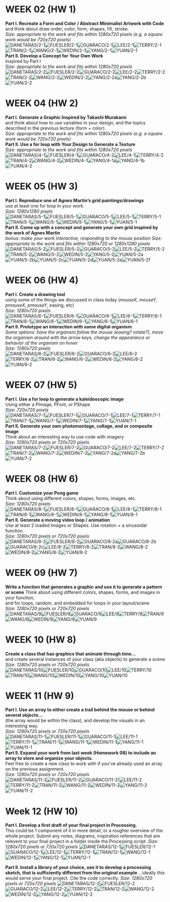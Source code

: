 # WEEK 02 (HW 1)  
**Part I. Recreate a Form and Color / Abstract Minimalist Artwork with Code**  
and think about draw order, color, form, shapes, fill, stroke.    
_Size: appropriate to the work and fits within 1280x720 pixels (e.g. a square work would be 720x720 pixels)_  
![DANETARAS/2-1](https://github.com/johnbcarpenter/USC_IML288_IMAGES/blob/master/2018/_DANETARAS/2-1.png)![FUESLER/2-1](https://github.com/johnbcarpenter/USC_IML288_IMAGES/blob/master/2018/_FUESLER/2-1.png)![GUARACO/2-1](https://github.com/johnbcarpenter/USC_IML288_IMAGES/blob/master/2018/_GUARACO/2-1.png)![LEE/2-1](https://github.com/johnbcarpenter/USC_IML288_IMAGES/blob/master/2018/_LEE/2-1.png)![TERRY/2-1](https://github.com/johnbcarpenter/USC_IML288_IMAGES/blob/master/2018/_TERRY/2-1.png)![TRAN/2-1](https://github.com/johnbcarpenter/USC_IML288_IMAGES/blob/master/2018/_TRAN/2-1.png)![WANG/2-1](https://github.com/johnbcarpenter/USC_IML288_IMAGES/blob/master/2018/_WANG/2-1.png)![WEDIN/2-1](https://github.com/johnbcarpenter/USC_IML288_IMAGES/blob/master/2018/_WEDIN/2-1.png)![YANG/2-1](https://github.com/johnbcarpenter/USC_IML288_IMAGES/blob/master/2018/_YANG/2-1.png)![YUAN/2-1](https://github.com/johnbcarpenter/USC_IML288_IMAGES/blob/master/2018/_YUAN/2-1.png)  
**Part II. Develop a Concept for Your Own Work**  
Inspired by Part I  
_Size: appropriate to the work and fits within 1280x720 pixels_  
![DANETARAS/2-2](https://github.com/johnbcarpenter/USC_IML288_IMAGES/blob/master/2018/_DANETARAS/2-2.png)![FUESLER/2-2](https://github.com/johnbcarpenter/USC_IML288_IMAGES/blob/master/2018/_FUESLER/2-2.png)![GUARACO/2-2](https://github.com/johnbcarpenter/USC_IML288_IMAGES/blob/master/2018/_GUARACO/2-2.png)![LEE/2-2](https://github.com/johnbcarpenter/USC_IML288_IMAGES/blob/master/2018/_LEE/2-2.png)![TERRY/2-2](https://github.com/johnbcarpenter/USC_IML288_IMAGES/blob/master/2018/_TERRY/2-2.png)![TRAN/2-2](https://github.com/johnbcarpenter/USC_IML288_IMAGES/blob/master/2018/_TRAN/2-2.png)![WANG/2-2](https://github.com/johnbcarpenter/USC_IML288_IMAGES/blob/master/2018/_WANG/2-2.png)![WEDIN/2-2](https://github.com/johnbcarpenter/USC_IML288_IMAGES/blob/master/2018/_WEDIN/2-2.png)![YANG/2-2a](https://github.com/johnbcarpenter/USC_IML288_IMAGES/blob/master/2018/_YANG/2-2a.png)![YANG/2-2b](https://github.com/johnbcarpenter/USC_IML288_IMAGES/blob/master/2018/_YANG/2-2b.png)![YUAN/2-2](https://github.com/johnbcarpenter/USC_IML288_IMAGES/blob/master/2018/_YUAN/2-2.png)  

# WEEK 04 (HW 2)   
**Part I. Generate a Graphic Inspired by Takashi Murakami**  
and think about how to use variables in your design, and the topics described in the previous lecture (form + color).  
_Size: appropriate to the work and fits within 1280x720 pixels (e.g. a square work would be 720x720 pixels)_  
**Part II. Use a for loop with Your Design to Generate a Texture**  
_Size: appropriate to the work and fits within 1280x720 pixels_  
![DANETARAS/4-1](https://github.com/johnbcarpenter/USC_IML288_IMAGES/blob/master/2018/_DANETARAS/4-1.png)![FUESLER/4-1](https://github.com/johnbcarpenter/USC_IML288_IMAGES/blob/master/2018/_FUESLER/4-1.png)![GUARACO/4-2](https://github.com/johnbcarpenter/USC_IML288_IMAGES/blob/master/2018/_GUARACO/4-2.png)![LEE/4-1](https://github.com/johnbcarpenter/USC_IML288_IMAGES/blob/master/2018/_LEE/4-1.png)![TERRY/4-2](https://github.com/johnbcarpenter/USC_IML288_IMAGES/blob/master/2018/_TERRY/4-2.png)![TRAN/4-2](https://github.com/johnbcarpenter/USC_IML288_IMAGES/blob/master/2018/_TRAN/4-2.png)![WANG/4-2](https://github.com/johnbcarpenter/USC_IML288_IMAGES/blob/master/2018/_WANG/4-2.png)![WEDIN/4-1](https://github.com/johnbcarpenter/USC_IML288_IMAGES/blob/master/2018/_WEDIN/4-1.png)![YANG/4-1a](https://github.com/johnbcarpenter/USC_IML288_IMAGES/blob/master/2018/_YANG/4-1a.png)![YANG/4-1b](https://github.com/johnbcarpenter/USC_IML288_IMAGES/blob/master/2018/_YANG/4-1b.png)![YUAN/4-2](https://github.com/johnbcarpenter/USC_IML288_IMAGES/blob/master/2018/_YUAN/4-2.png)   

# WEEK 05 (HW 3)   
**Part I. Reproduce one of Agnes Martin’s grid paintings/drawings**  
use at least one for loop in your work.    
_Size: 1280x1280 pixels_  
![DANETARAS/5-1](https://github.com/johnbcarpenter/USC_IML288_IMAGES/blob/master/2018/_DANETARAS/5-1.png)![FUESLER/5-1](https://github.com/johnbcarpenter/USC_IML288_IMAGES/blob/master/2018/_FUESLER/5-1.png)![GUARACO/5-1](https://github.com/johnbcarpenter/USC_IML288_IMAGES/blob/master/2018/_GUARACO/5-1.png)![LEE/5-1](https://github.com/johnbcarpenter/USC_IML288_IMAGES/blob/master/2018/_LEE/5-1.png)![TERRY/5-1](https://github.com/johnbcarpenter/USC_IML288_IMAGES/blob/master/2018/_TERRY/5-1.png)![TRAN/5-1](https://github.com/johnbcarpenter/USC_IML288_IMAGES/blob/master/2018/_TRAN/5-1.png)![WANG/5-1](https://github.com/johnbcarpenter/USC_IML288_IMAGES/blob/master/2018/_WANG/5-1.png)![WEDIN/5-1](https://github.com/johnbcarpenter/USC_IML288_IMAGES/blob/master/2018/_WEDIN/5-1.png)![YANG/5-1](https://github.com/johnbcarpenter/USC_IML288_IMAGES/blob/master/2018/_YANG/5-1.png)![YUAN/5-1](https://github.com/johnbcarpenter/USC_IML288_IMAGES/blob/master/2018/_YUAN/5-1.png)  
**Part II. Come up with a concept and generate your own grid inspired by the work of Agnes Martin**  
_bonus: make your work interactive, responding to the mouse position_
_Size: appropriate to the work and fits within 1280x720 or 1280x1280 pixels_  
![DANETARAS/5-2](https://github.com/johnbcarpenter/USC_IML288_IMAGES/blob/master/2018/_DANETARAS/5-2.png)![FUESLER/5-2](https://github.com/johnbcarpenter/USC_IML288_IMAGES/blob/master/2018/_FUESLER/5-2.png)![GUARACO/5-2](https://github.com/johnbcarpenter/USC_IML288_IMAGES/blob/master/2018/_GUARACO/5-2.png)![LEE/5-2](https://github.com/johnbcarpenter/USC_IML288_IMAGES/blob/master/2018/_LEE/5-2.png)![TERRY/5-2](https://github.com/johnbcarpenter/USC_IML288_IMAGES/blob/master/2018/_TERRY/5-2.png)![TRAN/5-2](https://github.com/johnbcarpenter/USC_IML288_IMAGES/blob/master/2018/_TRAN/5-2.png)![WANG/5-2](https://github.com/johnbcarpenter/USC_IML288_IMAGES/blob/master/2018/_WANG/5-2.png)![WEDIN/5-2](https://github.com/johnbcarpenter/USC_IML288_IMAGES/blob/master/2018/_WEDIN/5-2.png)![YANG/5-2](https://github.com/johnbcarpenter/USC_IML288_IMAGES/blob/master/2018/_YANG/5-2.png)![YUAN/5-2a](https://github.com/johnbcarpenter/USC_IML288_IMAGES/blob/master/2018/_YUAN/5-2a.png)![YUAN/5-2b](https://github.com/johnbcarpenter/USC_IML288_IMAGES/blob/master/2018/_YUAN/5-2b.png)![YUAN/5-2c](https://github.com/johnbcarpenter/USC_IML288_IMAGES/blob/master/2018/_YUAN/5-2c.png)![YUAN/5-2d](https://github.com/johnbcarpenter/USC_IML288_IMAGES/blob/master/2018/_YUAN/5-2d.png)![YUAN/5-2e](https://github.com/johnbcarpenter/USC_IML288_IMAGES/blob/master/2018/_YUAN/5-2e.png)![YUAN/5-2f](https://github.com/johnbcarpenter/USC_IML288_IMAGES/blob/master/2018/_YUAN/5-2f.png)  

# WEEK 06 (HW 4)   
**Part I. Create a drawing tool**  
using some of the things we discussed in class today (_mouseX, mouseY, pmouseX, pmouseY_, easing, etc)      
_Size: 1280x720 pixels_   
![DANETARAS/6-1](https://github.com/johnbcarpenter/USC_IML288_IMAGES/blob/master/2018/_DANETARAS/6-1.png)![FUESLER/6-1](https://github.com/johnbcarpenter/USC_IML288_IMAGES/blob/master/2018/_FUESLER/6-1.png)![GUARACO/6-1](https://github.com/johnbcarpenter/USC_IML288_IMAGES/blob/master/2018/_GUARACO/6-1.png)![LEE/6-1](https://github.com/johnbcarpenter/USC_IML288_IMAGES/blob/master/2018/_LEE/6-1.png)![TERRY/6-1](https://github.com/johnbcarpenter/USC_IML288_IMAGES/blob/master/2018/_TERRY/6-1.png)![TRAN/6-1](https://github.com/johnbcarpenter/USC_IML288_IMAGES/blob/master/2018/_TRAN/6-1.png)![WANG/6-1](https://github.com/johnbcarpenter/USC_IML288_IMAGES/blob/master/2018/_WANG/6-1.png)![WEDIN/6-1](https://github.com/johnbcarpenter/USC_IML288_IMAGES/blob/master/2018/_WEDIN/6-1.png)![YANG/6-1](https://github.com/johnbcarpenter/USC_IML288_IMAGES/blob/master/2018/_YANG/6-1.png)![YUAN/6-1](https://github.com/johnbcarpenter/USC_IML288_IMAGES/blob/master/2018/_YUAN/6-1.png)  
**Part II. Prototype an interaction with some digital organism**  
_Some options: have the organism follow the mouse (easing? rotate?), move the organism around with the arrow keys, change the appearance or behavior of the organism on hover_  
_Size: 1280x720 pixels_   
![DANETARAS/6-2](https://github.com/johnbcarpenter/USC_IML288_IMAGES/blob/master/2018/_DANETARAS/6-2.png)![FUESLER/6-2](https://github.com/johnbcarpenter/USC_IML288_IMAGES/blob/master/2018/_FUESLER/6-2.png)![GUARACO/6-2](https://github.com/johnbcarpenter/USC_IML288_IMAGES/blob/master/2018/_GUARACO/6-2.png)![LEE/6-2](https://github.com/johnbcarpenter/USC_IML288_IMAGES/blob/master/2018/_LEE/6-2.png)![TERRY/6-2](https://github.com/johnbcarpenter/USC_IML288_IMAGES/blob/master/2018/_TERRY/6-2.png)![TRAN/6-2](https://github.com/johnbcarpenter/USC_IML288_IMAGES/blob/master/2018/_TRAN/6-2.png)![WANG/6-2](https://github.com/johnbcarpenter/USC_IML288_IMAGES/blob/master/2018/_WANG/6-2.png)![WEDIN/6-2](https://github.com/johnbcarpenter/USC_IML288_IMAGES/blob/master/2018/_WEDIN/6-2.png)![YANG/6-2](https://github.com/johnbcarpenter/USC_IML288_IMAGES/blob/master/2018/_YANG/6-2.png)![YUAN/6-2](https://github.com/johnbcarpenter/USC_IML288_IMAGES/blob/master/2018/_YUAN/6-2.png)  

# WEEK 07 (HW 5)   
**Part I. Use a for loop to generate a kaleidoscopic image**  
Using either a PImage, PFont, or PShape  
_Size: 720x720 pixels_  
![DANETARAS/7-1](https://github.com/johnbcarpenter/USC_IML288_IMAGES/blob/master/2018/_DANETARAS/7-1.png)![FUESLER/7-1](https://github.com/johnbcarpenter/USC_IML288_IMAGES/blob/master/2018/_FUESLER/7-1.png)![GUARACO/7-1](https://github.com/johnbcarpenter/USC_IML288_IMAGES/blob/master/2018/_GUARACO/7-1.png)![LEE/7-1](https://github.com/johnbcarpenter/USC_IML288_IMAGES/blob/master/2018/_LEE/7-1.png)![TERRY/7-1](https://github.com/johnbcarpenter/USC_IML288_IMAGES/blob/master/2018/_TERRY/7-1.png)![TRAN/7-1](https://github.com/johnbcarpenter/USC_IML288_IMAGES/blob/master/2018/_TRAN/7-1.png)![WANG/7-1](https://github.com/johnbcarpenter/USC_IML288_IMAGES/blob/master/2018/_WANG/7-1.png)![WEDIN/7-1](https://github.com/johnbcarpenter/USC_IML288_IMAGES/blob/master/2018/_WEDIN/7-1.png)![YANG/7-1](https://github.com/johnbcarpenter/USC_IML288_IMAGES/blob/master/2018/_YANG/7-1.png)![YUAN/7-1](https://github.com/johnbcarpenter/USC_IML288_IMAGES/blob/master/2018/_YUAN/7-1.png)    
**Part II. Generate your own photomontage, collage, and or composite image**  
Think about an interesting way to use code with imagery  
_Size: 1280x720 pixels or 720x720 pixels_   
![DANETARAS/7-2](https://github.com/johnbcarpenter/USC_IML288_IMAGES/blob/master/2018/_DANETARAS/7-2.png)![FUESLER/7-2](https://github.com/johnbcarpenter/USC_IML288_IMAGES/blob/master/2018/_FUESLER/7-2.png)![GUARACO/7-2](https://github.com/johnbcarpenter/USC_IML288_IMAGES/blob/master/2018/_GUARACO/7-2.png)![LEE/7-2](https://github.com/johnbcarpenter/USC_IML288_IMAGES/blob/master/2018/_LEE/7-2.png)![TERRY/7-2](https://github.com/johnbcarpenter/USC_IML288_IMAGES/blob/master/2018/_TERRY/7-2.png)![TRAN/7-2](https://github.com/johnbcarpenter/USC_IML288_IMAGES/blob/master/2018/_TRAN/7-2.png)![WANG/7-2](https://github.com/johnbcarpenter/USC_IML288_IMAGES/blob/master/2018/_WANG/7-2.png)![WEDIN/7-2](https://github.com/johnbcarpenter/USC_IML288_IMAGES/blob/master/2018/_WEDIN/7-2.png)![YANG/7-2a](https://github.com/johnbcarpenter/USC_IML288_IMAGES/blob/master/2018/_YANG/7-2a.jpg)![YANG/7-2b](https://github.com/johnbcarpenter/USC_IML288_IMAGES/blob/master/2018/_YANG/7-2b.jpg)![YUAN/7-2](https://github.com/johnbcarpenter/USC_IML288_IMAGES/blob/master/2018/_YUAN/7-2.png)  

# WEEK 08 (HW 6)   
**Part I. Customize your Pong game**  
Think about using different colors, shapes, forms, images, etc.      
_Size: 1280x720 pixels_  
![DANETARAS/8-1](https://github.com/johnbcarpenter/USC_IML288_IMAGES/blob/master/2018/_DANETARAS/8-1.png)![FUESLER/8-1](https://github.com/johnbcarpenter/USC_IML288_IMAGES/blob/master/2018/_FUESLER/8-1.png)![GUARACO/8-1](https://github.com/johnbcarpenter/USC_IML288_IMAGES/blob/master/2018/_GUARACO/8-1.png)![LEE/8-1](https://github.com/johnbcarpenter/USC_IML288_IMAGES/blob/master/2018/_LEE/8-1.png)![TERRY/8-1](https://github.com/johnbcarpenter/USC_IML288_IMAGES/blob/master/2018/_TERRY/8-1.png)![TRAN/8-1](https://github.com/johnbcarpenter/USC_IML288_IMAGES/blob/master/2018/_TRAN/8-1.png)![WANG/8-1](https://github.com/johnbcarpenter/USC_IML288_IMAGES/blob/master/2018/_WANG/8-1.png)![WEDIN/8-1](https://github.com/johnbcarpenter/USC_IML288_IMAGES/blob/master/2018/_WEDIN/8-1.png)![YANG/8-1](https://github.com/johnbcarpenter/USC_IML288_IMAGES/blob/master/2018/_YANG/8-1.png)![YUAN/8-1](https://github.com/johnbcarpenter/USC_IML288_IMAGES/blob/master/2018/_YUAN/8-1.png)    
**Part II. Generate a moving video loop / animation**  
Use at least 2 loaded Images or Shapes. Use rotation + a sinusoidal function.      
_Size: 1280x720 pixels or 720x720 pixels_   
![DANETARAS/8-2](https://github.com/johnbcarpenter/USC_IML288_IMAGES/blob/master/2018/_DANETARAS/8-2.png)![FUESLER/8-2](https://github.com/johnbcarpenter/USC_IML288_IMAGES/blob/master/2018/_FUESLER/8-2.png)![GUARACO/8-2a](https://github.com/johnbcarpenter/USC_IML288_IMAGES/blob/master/2018/_GUARACO/8-2a.png)![GUARACO/8-2b](https://github.com/johnbcarpenter/USC_IML288_IMAGES/blob/master/2018/_GUARACO/8-2b.png)![GUARACO/8-2c](https://github.com/johnbcarpenter/USC_IML288_IMAGES/blob/master/2018/_GUARACO/8-2c.png)![LEE/8-2](https://github.com/johnbcarpenter/USC_IML288_IMAGES/blob/master/2018/_LEE/8-2.png)![TERRY/8-2](https://github.com/johnbcarpenter/USC_IML288_IMAGES/blob/master/2018/_TERRY/8-2.png)![TRAN/8-2](https://github.com/johnbcarpenter/USC_IML288_IMAGES/blob/master/2018/_TRAN/8-2.png)![WANG/8-2](https://github.com/johnbcarpenter/USC_IML288_IMAGES/blob/master/2018/_WANG/8-2.png)![WEDIN/8-2](https://github.com/johnbcarpenter/USC_IML288_IMAGES/blob/master/2018/_WEDIN/8-2.png)![YANG/8-2](https://github.com/johnbcarpenter/USC_IML288_IMAGES/blob/master/2018/_YANG/8-2.png)![YUAN/8-2](https://github.com/johnbcarpenter/USC_IML288_IMAGES/blob/master/2018/_YUAN/8-2.png)  

# WEEK 09 (HW 7)   
**Write a function that generates a graphic and use it to generate a pattern or scene**
Think about using different colors, shapes, forms, and images in your function,  
and for loops, random, and embedded for loops in your layout/scene  
_Size: 1280x720 pixels or 720x720 pixels_    
![DANETARAS/9](https://github.com/johnbcarpenter/USC_IML288_IMAGES/blob/master/2018/_DANETARAS/9.png)![FUESLER/9](https://github.com/johnbcarpenter/USC_IML288_IMAGES/blob/master/2018/_FUESLER/9.png)![GUARACO/9](https://github.com/johnbcarpenter/USC_IML288_IMAGES/blob/master/2018/_GUARACO/9.png)![LEE/9](https://github.com/johnbcarpenter/USC_IML288_IMAGES/blob/master/2018/_LEE/9.png)![TERRY/9](https://github.com/johnbcarpenter/USC_IML288_IMAGES/blob/master/2018/_TERRY/9.png)![TRAN/9](https://github.com/johnbcarpenter/USC_IML288_IMAGES/blob/master/2018/_TRAN/9.png)![WANG/9](https://github.com/johnbcarpenter/USC_IML288_IMAGES/blob/master/2018/_WANG/9.png)![WEDIN/9](https://github.com/johnbcarpenter/USC_IML288_IMAGES/blob/master/2018/_WEDIN/9.png)![YANG/9](https://github.com/johnbcarpenter/USC_IML288_IMAGES/blob/master/2018/_YANG/9.png)![YUAN/9](https://github.com/johnbcarpenter/USC_IML288_IMAGES/blob/master/2018/_YUAN/9.png)    

# WEEK 10 (HW 8)   
**Create a class that has graphics that animate through time...**   
and create several instances of your class (aka objects) to generate a scene       
_Size: 1280x720 pixels or 720x720 pixels_    
![DANETARAS/10](https://github.com/johnbcarpenter/USC_IML288_IMAGES/blob/master/2018/_DANETARAS/10.png)![FUESLER/10](https://github.com/johnbcarpenter/USC_IML288_IMAGES/blob/master/2018/_FUESLER/10.png)![GUARACO/10](https://github.com/johnbcarpenter/USC_IML288_IMAGES/blob/master/2018/_GUARACO/10.png)![LEE/10](https://github.com/johnbcarpenter/USC_IML288_IMAGES/blob/master/2018/_LEE/10.png)![TERRY/10](https://github.com/johnbcarpenter/USC_IML288_IMAGES/blob/master/2018/_TERRY/10.png)![TRAN/10](https://github.com/johnbcarpenter/USC_IML288_IMAGES/blob/master/2018/_TRAN/10.png)![WANG/10](https://github.com/johnbcarpenter/USC_IML288_IMAGES/blob/master/2018/_WANG/10.png)![WEDIN/10](https://github.com/johnbcarpenter/USC_IML288_IMAGES/blob/master/2018/_WEDIN/10.png)![YANG/10](https://github.com/johnbcarpenter/USC_IML288_IMAGES/blob/master/2018/_YANG/10.png)![YUAN/10](https://github.com/johnbcarpenter/USC_IML288_IMAGES/blob/master/2018/_YUAN/10.png)    

# WEEK 11 (HW 9)   
**Part I. Use an array to either create a trail behind the mouse or behind several objects...**   
(the array would be within the class), and develop the visuals in an interesting way.      
_Size: 1280x720 pixels or 720x720 pixels_  
![DANETARAS/11-1](https://github.com/johnbcarpenter/USC_IML288_IMAGES/blob/master/2018/_DANETARAS/11-1.png)![FUESLER/11-1](https://github.com/johnbcarpenter/USC_IML288_IMAGES/blob/master/2018/_FUESLER/11-1.png)![GUARACO/11-1](https://github.com/johnbcarpenter/USC_IML288_IMAGES/blob/master/2018/_GUARACO/11-1.png)![LEE/11-1](https://github.com/johnbcarpenter/USC_IML288_IMAGES/blob/master/2018/_LEE/11-1.png)![TERRY/11-1](https://github.com/johnbcarpenter/USC_IML288_IMAGES/blob/master/2018/_TERRY/11-1.png)![TRAN/11-1](https://github.com/johnbcarpenter/USC_IML288_IMAGES/blob/master/2018/_TRAN/11-1.png)![WANG/11-1](https://github.com/johnbcarpenter/USC_IML288_IMAGES/blob/master/2018/_WANG/11-1.png)![WEDIN/11-1](https://github.com/johnbcarpenter/USC_IML288_IMAGES/blob/master/2018/_WEDIN/11-1.png)![YANG/11-1](https://github.com/johnbcarpenter/USC_IML288_IMAGES/blob/master/2018/_YANG/11-1.png)![YUAN/11-1](https://github.com/johnbcarpenter/USC_IML288_IMAGES/blob/master/2018/_YUAN/11-1.png)    
**Part II. Expand your work from last week (Homework 08) to include an array to store and organize your objects.**  
Feel free to create a new class to work with if you’ve already used an array on the previous assignment.      
_Size: 1280x720 pixels or 720x720 pixels_   
![DANETARAS/11-2](https://github.com/johnbcarpenter/USC_IML288_IMAGES/blob/master/2018/_DANETARAS/11-2.png)![FUESLER/11-2](https://github.com/johnbcarpenter/USC_IML288_IMAGES/blob/master/2018/_FUESLER/11-2.png)![GUARACO/11-2](https://github.com/johnbcarpenter/USC_IML288_IMAGES/blob/master/2018/_GUARACO/11-2a.png)!![LEE/11-2](https://github.com/johnbcarpenter/USC_IML288_IMAGES/blob/master/2018/_LEE/11-2.png)![TERRY/11-2](https://github.com/johnbcarpenter/USC_IML288_IMAGES/blob/master/2018/_TERRY/11-2.png)![TRAN/11-2](https://github.com/johnbcarpenter/USC_IML288_IMAGES/blob/master/2018/_TRAN/11-2.png)![WANG/11-2](https://github.com/johnbcarpenter/USC_IML288_IMAGES/blob/master/2018/_WANG/11-2.png)![WEDIN/11-2](https://github.com/johnbcarpenter/USC_IML288_IMAGES/blob/master/2018/_WEDIN/11-2.png)![YANG/11-2](https://github.com/johnbcarpenter/USC_IML288_IMAGES/blob/master/2018/_YANG/11-2.png)![YUAN/11-2](https://github.com/johnbcarpenter/USC_IML288_IMAGES/blob/master/2018/_YUAN/11-2.png)  

# Week 12 (HW 10)  
**Part I. Develop a first draft of your final project in Processing.**  
This could be 1 component of it in more detail, or a rougher overview of the whole project. Submit any notes, diagrams, inspiration references that are relevent to your final project in a folder inside the Processing script.
_Size: 1280x720 pixels or 720x720 pixels_
![DANETARAS/12-1](https://github.com/johnbcarpenter/USC_IML288_IMAGES/blob/master/2018/_DANETARAS/12-1.png)![FUESLER/12-1](https://github.com/johnbcarpenter/USC_IML288_IMAGES/blob/master/2018/_FUESLER/12-1.png)![GUARACO/12-1](https://github.com/johnbcarpenter/USC_IML288_IMAGES/blob/master/2018/_GUARACO/12-1.png)![LEE/12-1](https://github.com/johnbcarpenter/USC_IML288_IMAGES/blob/master/2018/_LEE/12-1.png)![TERRY/12-1](https://github.com/johnbcarpenter/USC_IML288_IMAGES/blob/master/2018/_TERRY/12-1.png)![TRAN/12-1](https://github.com/johnbcarpenter/USC_IML288_IMAGES/blob/master/2018/_TRAN/12-1.png)![WANG/12-1](https://github.com/johnbcarpenter/USC_IML288_IMAGES/blob/master/2018/_WANG/12-1.png)![WEDIN/12-1](https://github.com/johnbcarpenter/USC_IML288_IMAGES/blob/master/2018/_WEDIN/12-1.png)![YANG/12-1](https://github.com/johnbcarpenter/USC_IML288_IMAGES/blob/master/2018/_YANG/12-1.png)![YUAN/12-1](https://github.com/johnbcarpenter/USC_IML288_IMAGES/blob/master/2018/_YUAN/12-1.png) 

**Part II. Install a library of your choice, use it to develop a processing sketch, that is sufficiently different from the original example**
...ideally this would serve your final project. Cite the code correctly.
_Size: 1280x720 pixels or 720x720 pixels_
![DANETARAS/12-2](https://github.com/johnbcarpenter/USC_IML288_IMAGES/blob/master/2018/_DANETARAS/12-2.png)![FUESLER/12-2](https://github.com/johnbcarpenter/USC_IML288_IMAGES/blob/master/2018/_FUESLER/12-2.png)![GUARACO/12-2](https://github.com/johnbcarpenter/USC_IML288_IMAGES/blob/master/2018/_GUARACO/12-2.png)![LEE/12-2](https://github.com/johnbcarpenter/USC_IML288_IMAGES/blob/master/2018/_LEE/12-2.png)![TERRY/12-2](https://github.com/johnbcarpenter/USC_IML288_IMAGES/blob/master/2018/_TERRY/12-2.png)![TRAN/12-2](https://github.com/johnbcarpenter/USC_IML288_IMAGES/blob/master/2018/_TRAN/12-2.png)![WANG/12-2](https://github.com/johnbcarpenter/USC_IML288_IMAGES/blob/master/2018/_WANG/12-2.png)![WEDIN/12-2](https://github.com/johnbcarpenter/USC_IML288_IMAGES/blob/master/2018/_WEDIN/12-2.png)![YANG/12-2](https://github.com/johnbcarpenter/USC_IML288_IMAGES/blob/master/2018/_YANG/12-2.png)![YUAN/12-2](https://github.com/johnbcarpenter/USC_IML288_IMAGES/blob/master/2018/_YUAN/12-2.png)
